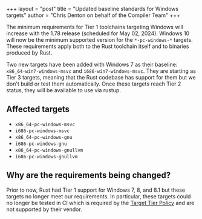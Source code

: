 +++
layout = "post"
title = "Updated baseline standards for Windows targets"
author = "Chris Denton on behalf of the Compiler Team"
+++

The minimum requirements for Tier 1 toolchains targeting Windows will increase with the 1.78 release (scheduled for May 02, 2024).
Windows 10 will now be the minimum supported version for the `*-pc-windows-*` targets.
These requirements apply both to the Rust toolchain itself and to binaries produced by Rust.

Two new targets have been added with Windows 7 as their baseline: `x86_64-win7-windows-msvc` and `i686-win7-windows-msvc`.
They are starting as Tier 3 targets, meaning that the Rust codebase has support for them but we don't build or test them automatically.
Once these targets reach Tier 2 status, they will be available to use via rustup.

## Affected targets

- `x86_64-pc-windows-msvc`
- `i686-pc-windows-msvc`
- `x86_64-pc-windows-gnu`
- `i686-pc-windows-gnu`
- `x86_64-pc-windows-gnullvm`
- `i686-pc-windows-gnullvm`

## Why are the requirements being changed?

Prior to now, Rust had Tier 1 support for Windows 7, 8, and 8.1 but these targets no longer meet our requirements.
In particular, these targets could no longer be tested in CI which is required by the [Target Tier Policy](https://doc.rust-lang.org/rustc/target-tier-policy.html#tier-1-target-policy) and are not supported by their vendor.

